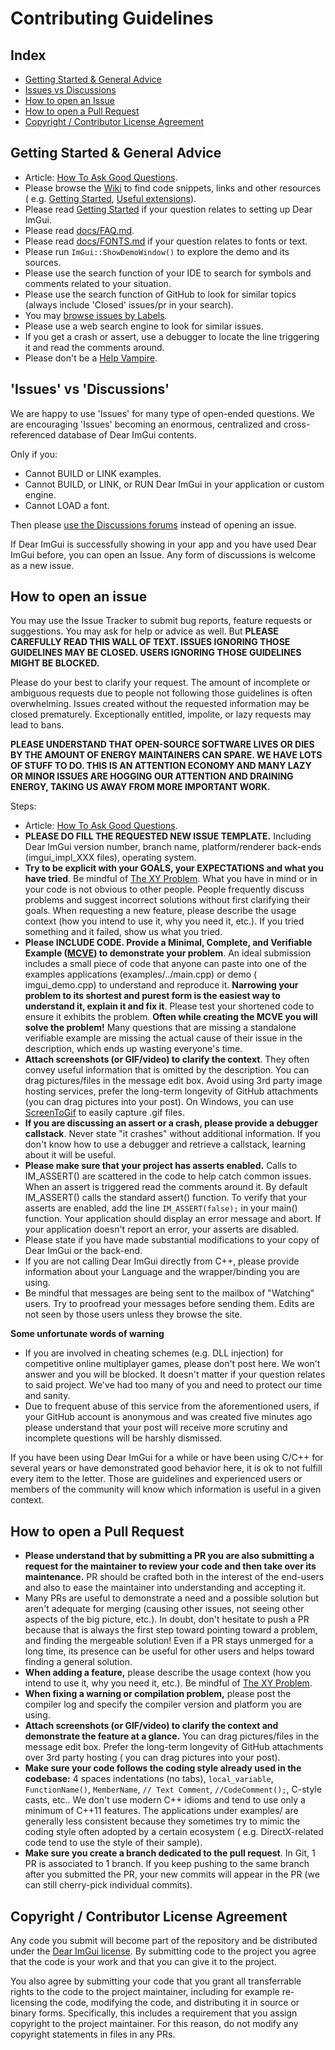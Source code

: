 # Contributing Guidelines

## Index

- [Getting Started & General Advice](#getting-started--general-advice)
- [Issues vs Discussions](#issues-vs-discussions)
- [How to open an Issue](#how-to-open-an-issue)
- [How to open a Pull Request](#how-to-open-a-pull-request)
- [Copyright / Contributor License Agreement](#copyright--contributor-license-agreement)

## Getting Started & General Advice

- Article: [How To Ask Good Questions](https://bit.ly/3nwRnx1).
- Please browse the [Wiki](https://github.com/ocornut/imgui/wiki) to find code snippets, links and other resources (
  e.g. [Getting Started](https://github.com/ocornut/imgui/wiki/Getting-Started), [Useful extensions](https://github.com/ocornut/imgui/wiki/Useful-Extensions)).
- Please read [Getting Started](https://github.com/ocornut/imgui/wiki/Getting-Started) if your question relates to
  setting up Dear ImGui.
- Please read [docs/FAQ.md](https://github.com/ocornut/imgui/blob/master/docs/FAQ.md).
- Please read [docs/FONTS.md](https://github.com/ocornut/imgui/blob/master/docs/FONTS.md) if your question relates to
  fonts or text.
- Please run `ImGui::ShowDemoWindow()` to explore the demo and its sources.
- Please use the search function of your IDE to search for symbols and comments related to your situation.
- Please use the search function of GitHub to look for similar topics (always include 'Closed' issues/pr in your
  search).
- You may [browse issues by Labels](https://github.com/ocornut/imgui/labels).
- Please use a web search engine to look for similar issues.
- If you get a crash or assert, use a debugger to locate the line triggering it and read the comments around.
- Please don't be a [Help Vampire](https://slash7.com/2006/12/22/vampires/).

## 'Issues' vs 'Discussions'

We are happy to use 'Issues' for many type of open-ended questions. We are encouraging 'Issues' becoming an enormous,
centralized and cross-referenced database of Dear ImGui contents.

Only if you:

- Cannot BUILD or LINK examples.
- Cannot BUILD, or LINK, or RUN Dear ImGui in your application or custom engine.
- Cannot LOAD a font.

Then please [use the Discussions forums](https://github.com/ocornut/imgui/discussions) instead of opening an issue.

If Dear ImGui is successfully showing in your app and you have used Dear ImGui before, you can open an Issue. Any form
of discussions is welcome as a new issue.

## How to open an issue

You may use the Issue Tracker to submit bug reports, feature requests or suggestions. You may ask for help or advice as
well. But **PLEASE CAREFULLY READ THIS WALL OF TEXT. ISSUES IGNORING THOSE GUIDELINES MAY BE CLOSED. USERS IGNORING
THOSE GUIDELINES MIGHT BE BLOCKED.**

Please do your best to clarify your request. The amount of incomplete or ambiguous requests due to people not following
those guidelines is often overwhelming. Issues created without the requested information may be closed prematurely.
Exceptionally entitled, impolite, or lazy requests may lead to bans.

**PLEASE UNDERSTAND THAT OPEN-SOURCE SOFTWARE LIVES OR DIES BY THE AMOUNT OF ENERGY MAINTAINERS CAN SPARE. WE HAVE LOTS
OF STUFF TO DO. THIS IS AN ATTENTION ECONOMY AND MANY LAZY OR MINOR ISSUES ARE HOGGING OUR ATTENTION AND DRAINING
ENERGY, TAKING US AWAY FROM MORE IMPORTANT WORK.**

Steps:

- Article: [How To Ask Good Questions](https://bit.ly/3nwRnx1).
- **PLEASE DO FILL THE REQUESTED NEW ISSUE TEMPLATE.** Including Dear ImGui version number, branch name,
  platform/renderer back-ends (imgui_impl_XXX files), operating system.
- **Try to be explicit with your GOALS, your EXPECTATIONS and what you have tried**. Be mindful
  of [The XY Problem](http://xyproblem.info/). What you have in mind or in your code is not obvious to other people.
  People frequently discuss problems and suggest incorrect solutions without first clarifying their goals. When
  requesting a new feature, please describe the usage context (how you intend to use it, why you need it, etc.). If you
  tried something and it failed, show us what you tried.
- **Please INCLUDE CODE. Provide a Minimal, Complete, and Verifiable
  Example ([MCVE](https://stackoverflow.com/help/mcve)) to demonstrate your problem**. An ideal submission includes a
  small piece of code that anyone can paste into one of the examples applications (examples/../main.cpp) or demo (
  imgui_demo.cpp) to understand and reproduce it. **Narrowing your problem to its shortest and purest form is the
  easiest way to understand it, explain it and fix it**. Please test your shortened code to ensure it exhibits the
  problem. **Often while creating the MCVE you will solve the problem!** Many questions that are missing a standalone
  verifiable example are missing the actual cause of their issue in the description, which ends up wasting everyone's
  time.
- **Attach screenshots (or GIF/video) to clarify the context**. They often convey useful information that is omitted by
  the description. You can drag pictures/files in the message edit box. Avoid using 3rd party image hosting services,
  prefer the long-term longevity of GitHub attachments (you can drag pictures into your post). On Windows, you can
  use [ScreenToGif](https://www.screentogif.com/) to easily capture .gif files.
- **If you are discussing an assert or a crash, please provide a debugger callstack**. Never state "it crashes" without
  additional information. If you don't know how to use a debugger and retrieve a callstack, learning about it will be
  useful.
- **Please make sure that your project has asserts enabled.** Calls to IM_ASSERT() are scattered in the code to help
  catch common issues. When an assert is triggered read the comments around it. By default IM_ASSERT() calls the
  standard assert() function. To verify that your asserts are enabled, add the line `IM_ASSERT(false);` in your main()
  function. Your application should display an error message and abort. If your application doesn't report an error,
  your asserts are disabled.
- Please state if you have made substantial modifications to your copy of Dear ImGui or the back-end.
- If you are not calling Dear ImGui directly from C++, please provide information about your Language and the
  wrapper/binding you are using.
- Be mindful that messages are being sent to the mailbox of "Watching" users. Try to proofread your messages before
  sending them. Edits are not seen by those users unless they browse the site.

**Some unfortunate words of warning**

- If you are involved in cheating schemes (e.g. DLL injection) for competitive online multiplayer games, please don't
  post here. We won't answer and you will be blocked. It doesn't matter if your question relates to said project. We've
  had too many of you and need to protect our time and sanity.
- Due to frequent abuse of this service from the aforementioned users, if your GitHub account is anonymous and was
  created five minutes ago please understand that your post will receive more scrutiny and incomplete questions will be
  harshly dismissed.

If you have been using Dear ImGui for a while or have been using C/C++ for several years or have demonstrated good
behavior here, it is ok to not fulfill every item to the letter. Those are guidelines and experienced users or members
of the community will know which information is useful in a given context.

## How to open a Pull Request

- **Please understand that by submitting a PR you are also submitting a request for the maintainer to review your code
  and then take over its maintenance.** PR should be crafted both in the interest of the end-users and also to ease the
  maintainer into understanding and accepting it.
- Many PRs are useful to demonstrate a need and a possible solution but aren't adequate for merging (causing other
  issues, not seeing other aspects of the big picture, etc.). In doubt, don't hesitate to push a PR because that is
  always the first step toward pointing toward a problem, and finding the mergeable solution! Even if a PR stays
  unmerged for a long time, its presence can be useful for other users and helps toward finding a general solution.
- **When adding a feature,** please describe the usage context (how you intend to use it, why you need it, etc.). Be
  mindful of [The XY Problem](http://xyproblem.info/).
- **When fixing a warning or compilation problem,** please post the compiler log and specify the compiler version and
  platform you are using.
- **Attach screenshots (or GIF/video) to clarify the context and demonstrate the feature at a glance.** You can drag
  pictures/files in the message edit box. Prefer the long-term longevity of GitHub attachments over 3rd party hosting (
  you can drag pictures into your post).
- **Make sure your code follows the coding style already used in the codebase:** 4 spaces indentations (no
  tabs), `local_variable`, `FunctionName()`, `MemberName`, `// Text Comment`, `//CodeComment();`, C-style casts, etc..
  We don't use modern C++ idioms and tend to use only a minimum of C++11 features. The applications under examples/ are
  generally less consistent because they sometimes try to mimic the coding style often adopted by a certain ecosystem (
  e.g. DirectX-related code tend to use the style of their sample).
- **Make sure you create a branch dedicated to the pull request**. In Git, 1 PR is associated to 1 branch. If you keep
  pushing to the same branch after you submitted the PR, your new commits will appear in the PR (we can still
  cherry-pick individual commits).

## Copyright / Contributor License Agreement

Any code you submit will become part of the repository and be distributed under
the [Dear ImGui license](https://github.com/ocornut/imgui/blob/master/LICENSE.txt). By submitting code to the project
you agree that the code is your work and that you can give it to the project.

You also agree by submitting your code that you grant all transferrable rights to the code to the project maintainer,
including for example re-licensing the code, modifying the code, and distributing it in source or binary forms.
Specifically, this includes a requirement that you assign copyright to the project maintainer. For this reason, do not
modify any copyright statements in files in any PRs.

